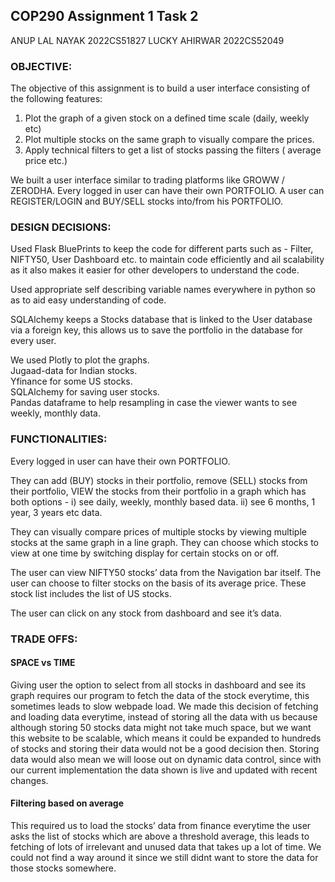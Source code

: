 ## COP290 Assignment 1 Task 2

ANUP LAL NAYAK 2022CS51827
LUCKY AHIRWAR 2022CS52049

### OBJECTIVE:

The objective of this assignment is to build a user interface consisting of the following features:
1. Plot the graph of a given stock on a defined time scale (daily, weekly etc)
2. Plot multiple stocks on the same graph to visually compare the prices.
3. Apply technical filters to get a list of stocks passing the filters ( average
price etc.)

We built a user interface similar to trading platforms like GROWW / ZERODHA.
Every logged in user can have their own PORTFOLIO.
A user can REGISTER/LOGIN and BUY/SELL stocks into/from his PORTFOLIO.

### DESIGN DECISIONS:

Used Flask BluePrints to keep the code for different parts such as - Filter, NIFTY50, User Dashboard etc. to maintain code efficiently and ail scalability as it also makes it easier for other developers to understand the code.

Used appropriate self describing variable names everywhere in python so as to aid easy understanding of code.

SQLAlchemy keeps a Stocks database that is linked to the User database via a foreign key, this allows us to save the portfolio in the database for every user.

We used 
Plotly to plot the graphs.  
Jugaad-data for Indian stocks.  
Yfinance for some US stocks.  
SQLAlchemy for saving user stocks.  
Pandas dataframe to help resampling in case the viewer wants to see weekly, monthly data.  


### FUNCTIONALITIES:

Every logged in user can have their own PORTFOLIO.

They can add (BUY) stocks in their portfolio, remove (SELL) stocks from their portfolio, VIEW the stocks from their portfolio in a graph which has both options -
i) see daily, weekly, monthly based data.
ii) see 6 months, 1 year, 3 years etc data.

They can visually compare prices of multiple stocks by viewing multiple stocks at the same graph in a line graph. They can choose which stocks to view at one time by switching display for certain stocks on or off.

The user can view NIFTY50 stocks’ data from the Navigation bar itself.
The user can choose to filter stocks on the basis of its average price.
These stock list includes the list of US stocks.

The user can click on any stock from dashboard and see it’s data.

### TRADE OFFS:

#### SPACE vs TIME
Giving user the option to select from all stocks in dashboard and see its graph requires our program to fetch the data of the stock everytime, this sometimes leads to slow webpade load. We made this decision of fetching and loading data everytime, instead of storing all the data with us because although storing 50 stocks data might not take much space, but we want this website to be scalable, which means it could be expanded to hundreds of stocks and storing their data would not be a good decision then. Storing data would also mean we will loose out on dynamic data control, since with our current implementation the data shown is live and updated with recent changes.


#### Filtering based on average
This required us to load the stocks’ data from finance everytime the user asks the list of stocks which are above a threshold average, this leads to fetching of lots of irrelevant and unused data that takes up a lot of time. We could not find a way around it since we still didnt want to store the data for those stocks somewhere.
